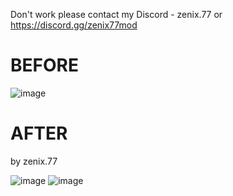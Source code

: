 Don't work please contact my Discord - zenix.77 or https://discord.gg/zenix77mod

# BEFORE

![image](https://github.com/user-attachments/assets/e2821afb-2375-4f3c-a90b-bb415a686316)

# AFTER
by zenix.77

![image](https://github.com/user-attachments/assets/dd5913db-566d-42e1-bc1a-30f146375d94)
![image](https://github.com/user-attachments/assets/243a96a2-9a02-45d5-969a-4a2e69e0eead)
